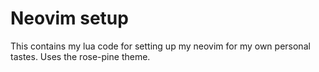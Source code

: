 # Neovim setup
This contains my lua code for setting up my neovim for my own personal tastes.
Uses the rose-pine theme.
